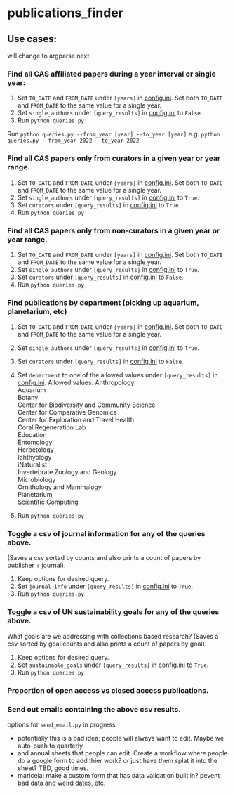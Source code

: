 # publications_finder

## Use cases:
will change to argparse next. 

### Find all CAS affiliated papers during a year interval or single year:    
1. Set `TO_DATE` and `FROM_DATE` under `[years]` in [config.ini](config.ini). Set both `TO_DATE` and `FROM_DATE` to the same value for a single year.   
2. Set `single_authors` under `[query_results]` in [config.ini](config.ini) to `False`.    
3. Run `python queries.py` 

Run `python queries.py --from_year [year] --to_year [year]` e.g. `python queries.py --from_year 2022 --to_year 2022`

### Find all CAS papers only from curators in a given year or year range.  
1. Set `TO_DATE` and `FROM_DATE` under `[years]` in [config.ini](config.ini). Set both `TO_DATE` and `FROM_DATE` to the same value for a single year.    
2. Set `single_authors` under `[query_results]` in [config.ini](config.ini) to `True`.  
3. Set `curators` under `[query_results]` in [config.ini](config.ini) to `True`.
4. Run `python queries.py`

### Find all CAS papers only from non-curators in a given year or year range.  
1. Set `TO_DATE` and `FROM_DATE` under `[years]` in [config.ini](config.ini). Set both `TO_DATE` and `FROM_DATE` to the same value for a single year.    
2. Set `single_authors` under `[query_results]` in [config.ini](config.ini) to `True`.  
3. Set `curators` under `[query_results]` in [config.ini](config.ini) to `False`.  
4. Run `python queries.py`  

### Find publications by department (picking up aquarium, planetarium, etc)  
 1. Set `TO_DATE` and `FROM_DATE` under `[years]` in [config.ini](config.ini). Set both `TO_DATE` and `FROM_DATE` to the same value for a single year.    
 2. Set `single_authors` under `[query_results]` in [config.ini](config.ini) to `True`.   
 3. Set `curators` under `[query_results]` in [config.ini](config.ini) to `False`.  
 4. Set `department` to one of the allowed values under `[query_results]` in [config.ini](config.ini).
 Allowed values:
  Anthropology  
  Aquarium  
  Botany  
  Center for Biodiversity and Community Science  
  Center for Comparative Genomics  
  Center for Exploration and Travel Health  
  Coral Regeneration Lab  
  Education  
  Entomology  
  Herpetology  
  Ichthyology  
  iNaturalist  
  Invertebrate Zoology and Geology  
  Microbiology  
  Ornithology and Mammalogy  
  Planetarium  
  Scientific Computing  

 5. Run `python queries.py`  

### Toggle a csv of journal information for any of the queries above.
(Saves a csv sorted by counts and also prints a count of papers by publisher + journal).  
1. Keep options for desired query.  
2. Set `journal_info` under `[query_results]` in [config.ini](config.ini) to `True`.   
3. Run `python queries.py`

### Toggle a csv of UN sustainability goals for any of the queries above.
What goals are we addressing with collections based research?
 (Saves a csv sorted by goal counts and also prints a count of papers by goal).
 1. Keep options for desired query.  
 2. Set `sustainable_goals` under `[query_results]` in [config.ini](config.ini) to `True`.  
 3. Run `python queries.py`    


### Proportion of open access vs closed access publications.  



### Send out emails containing the above csv results.  
options for `send_email.py` in progress. 



 - potentially this is a bad idea; people will always want to edit. Maybe we auto-push to quarterly
 - and annual sheets that people can edit. Create a workflow where people do a google form to add thier 
   work? or just have them splat it into the sheet? TBD, good times.
 - maricela: make a custom form that has data validation built in? pevent bad data and weird dates, etc. 




